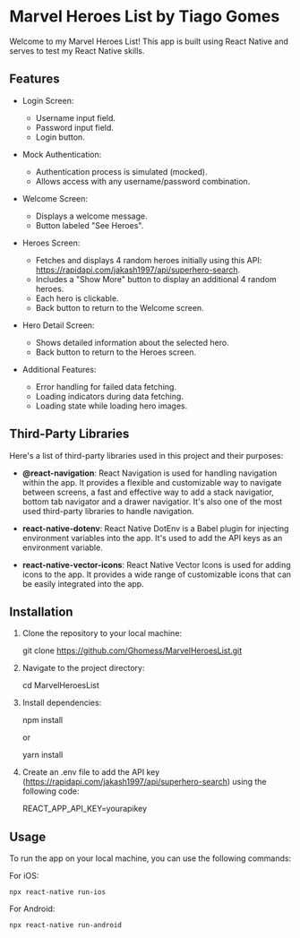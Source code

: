 # Marvel Heroes List by Tiago Gomes

Welcome to my Marvel Heroes List! This app is built using React Native and serves to test my React Native skills.

## Features

- Login Screen:

  - Username input field.
  - Password input field.
  - Login button.

- Mock Authentication:

  - Authentication process is simulated (mocked).
  - Allows access with any username/password combination.

- Welcome Screen:

  - Displays a welcome message.
  - Button labeled "See Heroes".

- Heroes Screen:

  - Fetches and displays 4 random heroes initially using this API: https://rapidapi.com/jakash1997/api/superhero-search.
  - Includes a "Show More" button to display an additional 4 random heroes.
  - Each hero is clickable.
  - Back button to return to the Welcome screen.

- Hero Detail Screen:

  - Shows detailed information about the selected hero.
  - Back button to return to the Heroes screen.

- Additional Features:

  - Error handling for failed data fetching.
  - Loading indicators during data fetching.
  - Loading state while loading hero images.

## Third-Party Libraries

Here's a list of third-party libraries used in this project and their purposes:

- **@react-navigation**: React Navigation is used for handling navigation within the app. It provides a flexible and customizable way to navigate between screens, a fast and effective way to add a stack navigatior, bottom tab navigator and a drawer navigatior. It's also one of the most used third-party libraries to handle navigation.

- **react-native-dotenv**: React Native DotEnv is a Babel plugin for injecting environment variables into the app. It's used to add the API keys as an environment variable.

- **react-native-vector-icons**: React Native Vector Icons is used for adding icons to the app. It provides a wide range of customizable icons that can be easily integrated into the app.

## Installation

1. Clone the repository to your local machine:

   git clone https://github.com/Ghomess/MarvelHeroesList.git

2. Navigate to the project directory:

   cd MarvelHeroesList

3. Install dependencies:

   npm install

   or

   yarn install

4. Create an .env file to add the API key (https://rapidapi.com/jakash1997/api/superhero-search) using the following code:

   REACT_APP_API_KEY=yourapikey

## Usage

To run the app on your local machine, you can use the following commands:

For iOS:

    npx react-native run-ios

For Android:

    npx react-native run-android

